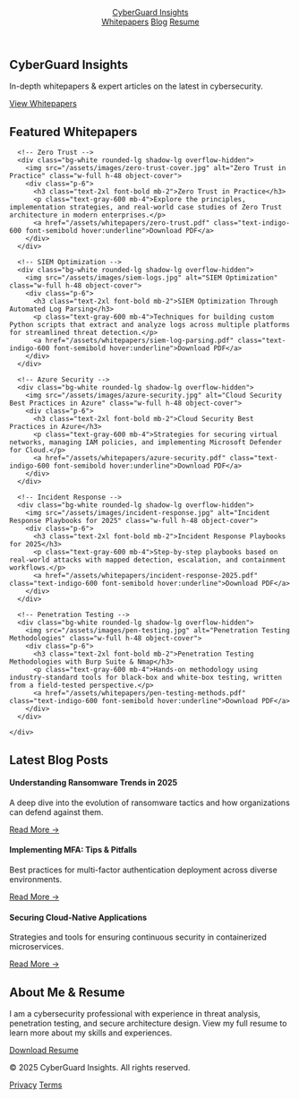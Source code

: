 <!DOCTYPE html>
<html lang="en">
<head>
  <meta charset="UTF-8">
  <meta name="viewport" content="width=device-width, initial-scale=1.0">
  <title>CyberGuard Insights</title>
  <link href="https://cdn.jsdelivr.net/npm/tailwindcss@2.2.19/dist/tailwind.min.css" rel="stylesheet">
  <meta name="description" content="CyberGuard Insights: Professional cybersecurity whitepapers and blog for industry professionals.">
  <link rel="icon" href="/favicon.ico">
</head>
<body class="bg-gray-50 text-gray-800 font-sans">
  <!-- Navigation -->
  <header class="bg-white shadow">
    <div class="container mx-auto px-6 py-4 flex justify-between items-center">
      <a href="#" class="text-xl font-bold text-gray-900">CyberGuard Insights</a>
      <nav class="space-x-4">
        <a href="#whitepapers" class="hover:text-indigo-600">Whitepapers</a>
        <a href="#blog" class="hover:text-indigo-600">Blog</a>
        <a href="https://blog.example.com/Cole_Mains_Resume_2025.pdf" class="hover:text-indigo-600" target="_blank" rel="noopener">Resume</a>
      </nav>
    </div>
  </header>

  <!-- Hero Section -->
  <section class="bg-gradient-to-r from-indigo-600 to-blue-500 text-white py-20">
    <div class="container mx-auto px-6 text-center">
      <h1 class="text-4xl font-extrabold mb-4">CyberGuard Insights</h1>
      <p class="mb-6 text-lg">In-depth whitepapers & expert articles on the latest in cybersecurity.</p>
      <a href="#whitepapers" class="bg-white text-indigo-600 px-6 py-3 rounded-lg font-semibold hover:bg-gray-100">View Whitepapers</a>
    </div>
  </section>

  <!-- Featured Whitepapers -->
  <section id="whitepapers" class="container mx-auto px-6 py-16">
    <h2 class="text-3xl font-semibold mb-6">Featured Whitepapers</h2>
    <div class="grid grid-cols-1 md:grid-cols-2 lg:grid-cols-3 gap-8">

      <!-- Zero Trust -->
      <div class="bg-white rounded-lg shadow-lg overflow-hidden">
        <img src="/assets/images/zero-trust-cover.jpg" alt="Zero Trust in Practice" class="w-full h-48 object-cover">
        <div class="p-6">
          <h3 class="text-2xl font-bold mb-2">Zero Trust in Practice</h3>
          <p class="text-gray-600 mb-4">Explore the principles, implementation strategies, and real-world case studies of Zero Trust architecture in modern enterprises.</p>
          <a href="/assets/whitepapers/zero-trust.pdf" class="text-indigo-600 font-semibold hover:underline">Download PDF</a>
        </div>
      </div>

      <!-- SIEM Optimization -->
      <div class="bg-white rounded-lg shadow-lg overflow-hidden">
        <img src="/assets/images/siem-logs.jpg" alt="SIEM Optimization" class="w-full h-48 object-cover">
        <div class="p-6">
          <h3 class="text-2xl font-bold mb-2">SIEM Optimization Through Automated Log Parsing</h3>
          <p class="text-gray-600 mb-4">Techniques for building custom Python scripts that extract and analyze logs across multiple platforms for streamlined threat detection.</p>
          <a href="/assets/whitepapers/siem-log-parsing.pdf" class="text-indigo-600 font-semibold hover:underline">Download PDF</a>
        </div>
      </div>

      <!-- Azure Security -->
      <div class="bg-white rounded-lg shadow-lg overflow-hidden">
        <img src="/assets/images/azure-security.jpg" alt="Cloud Security Best Practices in Azure" class="w-full h-48 object-cover">
        <div class="p-6">
          <h3 class="text-2xl font-bold mb-2">Cloud Security Best Practices in Azure</h3>
          <p class="text-gray-600 mb-4">Strategies for securing virtual networks, managing IAM policies, and implementing Microsoft Defender for Cloud.</p>
          <a href="/assets/whitepapers/azure-security.pdf" class="text-indigo-600 font-semibold hover:underline">Download PDF</a>
        </div>
      </div>

      <!-- Incident Response -->
      <div class="bg-white rounded-lg shadow-lg overflow-hidden">
        <img src="/assets/images/incident-response.jpg" alt="Incident Response Playbooks for 2025" class="w-full h-48 object-cover">
        <div class="p-6">
          <h3 class="text-2xl font-bold mb-2">Incident Response Playbooks for 2025</h3>
          <p class="text-gray-600 mb-4">Step-by-step playbooks based on real-world attacks with mapped detection, escalation, and containment workflows.</p>
          <a href="/assets/whitepapers/incident-response-2025.pdf" class="text-indigo-600 font-semibold hover:underline">Download PDF</a>
        </div>
      </div>

      <!-- Penetration Testing -->
      <div class="bg-white rounded-lg shadow-lg overflow-hidden">
        <img src="/assets/images/pen-testing.jpg" alt="Penetration Testing Methodologies" class="w-full h-48 object-cover">
        <div class="p-6">
          <h3 class="text-2xl font-bold mb-2">Penetration Testing Methodologies with Burp Suite & Nmap</h3>
          <p class="text-gray-600 mb-4">Hands-on methodology using industry-standard tools for black-box and white-box testing, written from a field-tested perspective.</p>
          <a href="/assets/whitepapers/pen-testing-methods.pdf" class="text-indigo-600 font-semibold hover:underline">Download PDF</a>
        </div>
      </div>

    </div>
  </section>

  <!-- Blog Section -->
  <section id="blog" class="bg-gray-100 py-16">
    <div class="container mx-auto px-6">
      <h2 class="text-3xl font-semibold mb-6">Latest Blog Posts</h2>
      <div class="grid grid-cols-1 md:grid-cols-2 lg:grid-cols-3 gap-6">
        <!-- Post 1 -->
        <article class="bg-white rounded-lg shadow p-6">
          <h4 class="text-xl font-bold mb-2">Understanding Ransomware Trends in 2025</h4>
          <p class="mb-4 text-gray-600">A deep dive into the evolution of ransomware tactics and how organizations can defend against them.</p>
          <a href="#" class="text-indigo-600 font-semibold hover:underline">Read More →</a>
        </article>
        <!-- Post 2 -->
        <article class="bg-white rounded-lg shadow p-6">
          <h4 class="text-xl font-bold mb-2">Implementing MFA: Tips & Pitfalls</h4>
          <p class="mb-4 text-gray-600">Best practices for multi-factor authentication deployment across diverse environments.</p>
          <a href="#" class="text-indigo-600 font-semibold hover:underline">Read More →</a>
        </article>
        <!-- Post 3 -->
        <article class="bg-white rounded-lg shadow p-6">
          <h4 class="text-xl font-bold mb-2">Securing Cloud-Native Applications</h4>
          <p class="mb-4 text-gray-600">Strategies and tools for ensuring continuous security in containerized microservices.</p>
          <a href="#" class="text-indigo-600 font-semibold hover:underline">Read More →</a>
        </article>
      </div>
    </div>
  </section>

  <!-- Resume Section -->
  <section id="resume" class="container mx-auto px-6 py-16">
    <h2 class="text-3xl font-semibold mb-6">About Me & Resume</h2>
    <p class="mb-4">I am a cybersecurity professional with experience in threat analysis, penetration testing, and secure architecture design. View my full resume to learn more about my skills and experiences.</p>
    <a href="https://blog.example.com/Cole_Mains_Resume_2025.pdf" class="bg-indigo-600 text-white px-6 py-3 rounded-lg font-semibold hover:bg-indigo-700">Download Resume</a>
  </section>

  <!-- Footer -->
  <footer class="bg-white border-t py-6">
    <div class="container mx-auto px-6 text-center">
      <p class="text-gray-600">© 2025 CyberGuard Insights. All rights reserved.</p>
      <div class="mt-4">
        <a href="#" class="mx-2 hover:text-indigo-600">Privacy</a>
        <a href="#" class="mx-2 hover:text-indigo-600">Terms</a>
      </div>
    </div>
  </footer>
</body>
</html>
